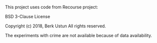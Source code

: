 This project uses code from Recourse project:

BSD 3-Clause License

Copyright (c) 2018, Berk Ustun
All rights reserved.

The experiments with crime are not available because of data availability.
